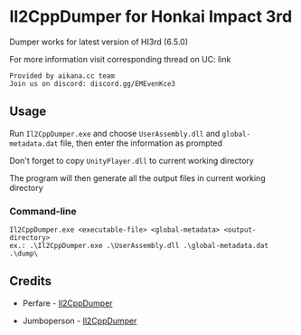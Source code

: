 # Il2CppDumper for Honkai Impact 3rd

Dumper works for latest version of HI3rd (6.5.0)

For more information visit corresponding thread on UC: link

```
Provided by aikana.cc team
Join us on discord: discord.gg/EMEvenKce3
```

## Usage

Run `Il2CppDumper.exe` and choose `UserAssembly.dll` and `global-metadata.dat` file, then enter the information as prompted

Don't forget to copy `UnityPlayer.dll` to current working directory

The program will then generate all the output files in current working directory

### Command-line

```
Il2CppDumper.exe <executable-file> <global-metadata> <output-directory>
ex.: .\Il2CppDumper.exe .\UserAssembly.dll .\global-metadata.dat .\dump\
```

## Credits

- Perfare - [Il2CppDumper](https://github.com/Perfare/Il2CppDumper)

- Jumboperson - [Il2CppDumper](https://github.com/Jumboperson/Il2CppDumper)
